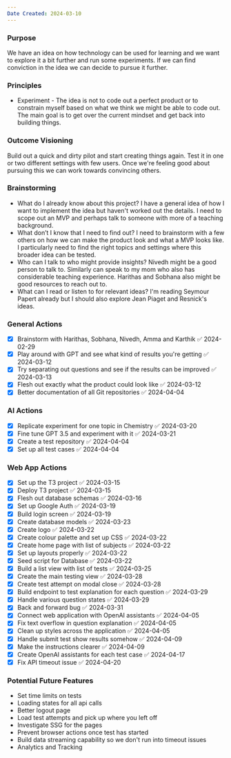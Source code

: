 ```yaml
---
Date Created: 2024-03-10
---
```

### Purpose
We have an idea on how technology can be used for learning and we want to explore it a bit further and run some experiments. If we can find conviction in the idea we can decide to pursue it further.

### Principles 
- Experiment - The idea is not to code out a perfect product or to constrain myself based on what we think we might be able to code out. The main goal is to get over the current mindset and get back into building things.

### Outcome Visioning
Build out a quick and dirty pilot and start creating things again. Test it in one or two different settings with few users. Once we're feeling good about pursuing this we can work towards convincing others. 

### Brainstorming
- What do I already know about this project? I have a general idea of how I want to implement the idea but haven't worked out the details. I need to scope out an MVP and perhaps talk to someone with more of a teaching background. 
- What don’t I know that I need to find out? I need to brainstorm with a few others on how we can make the product look and what a MVP looks like. I particularly need to find the right topics and settings where this broader idea can be tested. 
- Who can I talk to who might provide insights? Nivedh might be a good person to talk to. Similarly can speak to my mom who also has considerable teaching experience. Harithas and Sobhana also might be good resources to reach out to. 
- What can I read or listen to for relevant ideas? I'm reading Seymour Papert already but I should also explore Jean Piaget and Resnick's ideas. 

### General Actions
- [x] Brainstorm with Harithas, Sobhana, Nivedh, Amma and Karthik ✅ 2024-02-29
- [x] Play around with GPT and see what kind of results you're getting ✅ 2024-03-12
- [x] Try separating out questions and see if the results can be improved ✅ 2024-03-13
- [x] Flesh out exactly what the product could look like ✅ 2024-03-12
- [x] Better documentation of all Git repositories ✅ 2024-04-04

### AI Actions
- [x] Replicate experiment for one topic in Chemistry ✅ 2024-03-20
- [x] Fine tune GPT 3.5 and experiment with it ✅ 2024-03-21
- [x] Create a test repository ✅ 2024-04-04
- [x] Set up all test cases ✅ 2024-04-04

### Web App Actions
- [x] Set up the T3 project ✅ 2024-03-15
- [x] Deploy T3 project ✅ 2024-03-15
- [x] Flesh out database schemas ✅ 2024-03-16
- [x] Set up Google Auth ✅ 2024-03-19
- [x] Build login screen ✅ 2024-03-19
- [x] Create database models ✅ 2024-03-23
- [x] Create logo ✅ 2024-03-22
- [x] Create colour palette and set up CSS ✅ 2024-03-22
- [x] Create home page with list of subjects ✅ 2024-03-22
- [x] Set up layouts properly ✅ 2024-03-22
- [x] Seed script for Database ✅ 2024-03-22
- [x] Build a list view with list of tests ✅ 2024-03-25
- [x] Create the main testing view ✅ 2024-03-28
- [x] Create test attempt on modal close ✅ 2024-03-28
- [x] Build endpoint to test explanation for each question ✅ 2024-03-29
- [x] Handle various question states ✅ 2024-03-29
- [x] Back and forward bug ✅ 2024-03-31
- [x] Connect web application with OpenAI assistants ✅ 2024-04-05
- [x] Fix text overflow in question explanation ✅ 2024-04-05
- [x] Clean up styles across the application ✅ 2024-04-05
- [x] Handle submit test show results somehow ✅ 2024-04-09
- [x] Make the instructions clearer ✅ 2024-04-09
- [x] Create OpenAI assistants for each test case ✅ 2024-04-17
- [x] Fix API timeout issue ✅ 2024-04-20

### Potential Future Features
- Set time limits on tests
- Loading states for all api calls
- Better logout page
- Load test attempts and pick up where you left off
- Investigate SSG for the pages
- Prevent browser actions once test has started
- Build data streaming capability so we don't run into timeout issues
- Analytics and Tracking

